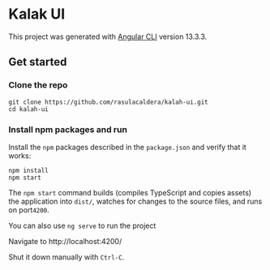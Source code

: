 # Kalak UI

This project was generated with [Angular CLI](https://github.com/angular/angular-cli) version 13.3.3.

## Get started

### Clone the repo

```shell
git clone https://github.com/rasulacaldera/kalah-ui.git
cd kalah-ui
```

### Install npm packages and run

Install the `npm` packages described in the `package.json` and verify that it works:

```shell
npm install
npm start
```

The `npm start` command builds (compiles TypeScript and copies assets) the application into `dist/`, watches for changes to the source files, and runs on port`4200`.

You can also use `ng serve` to run the project

Navigate to http://localhost:4200/ 

Shut it down manually with `Ctrl-C`.
